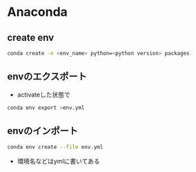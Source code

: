# Anaconda

## create env

```sh
conda create -n <env_name> python=<python version> packages
```

## envのエクスポート

* activateした状態で

```sh
conda env export >env.yml
```

## envのインポート

```sh
conda env create --file env.yml
```

* 環境名などはymlに書いてある